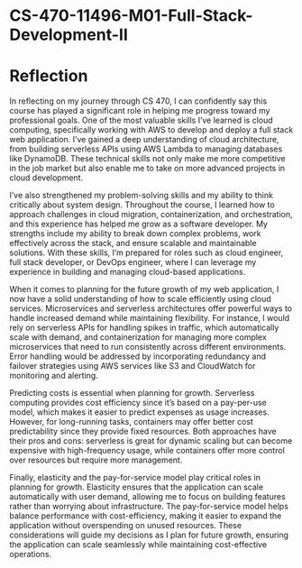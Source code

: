 # CS-470-11496-M01-Full-Stack-Development-II

# Reflection

In reflecting on my journey through CS 470, I can confidently say this course has played a significant role in helping me progress toward my professional goals. One of the most valuable skills I’ve learned is cloud computing, specifically working with AWS to develop and deploy a full stack web application. I’ve gained a deep understanding of cloud architecture, from building serverless APIs using AWS Lambda to managing databases like DynamoDB. These technical skills not only make me more competitive in the job market but also enable me to take on more advanced projects in cloud development.

I’ve also strengthened my problem-solving skills and my ability to think critically about system design. Throughout the course, I learned how to approach challenges in cloud migration, containerization, and orchestration, and this experience has helped me grow as a software developer. My strengths include my ability to break down complex problems, work effectively across the stack, and ensure scalable and maintainable solutions. With these skills, I’m prepared for roles such as cloud engineer, full stack developer, or DevOps engineer, where I can leverage my experience in building and managing cloud-based applications.

When it comes to planning for the future growth of my web application, I now have a solid understanding of how to scale efficiently using cloud services. Microservices and serverless architectures offer powerful ways to handle increased demand while maintaining flexibility. For instance, I would rely on serverless APIs for handling spikes in traffic, which automatically scale with demand, and containerization for managing more complex microservices that need to run consistently across different environments. Error handling would be addressed by incorporating redundancy and failover strategies using AWS services like S3 and CloudWatch for monitoring and alerting.

Predicting costs is essential when planning for growth. Serverless computing provides cost efficiency since it’s based on a pay-per-use model, which makes it easier to predict expenses as usage increases. However, for long-running tasks, containers may offer better cost predictability since they provide fixed resources. Both approaches have their pros and cons: serverless is great for dynamic scaling but can become expensive with high-frequency usage, while containers offer more control over resources but require more management.

Finally, elasticity and the pay-for-service model play critical roles in planning for growth. Elasticity ensures that the application can scale automatically with user demand, allowing me to focus on building features rather than worrying about infrastructure. The pay-for-service model helps balance performance with cost-efficiency, making it easier to expand the application without overspending on unused resources. These considerations will guide my decisions as I plan for future growth, ensuring the application can scale seamlessly while maintaining cost-effective operations.
